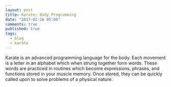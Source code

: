 ```yaml
---
layout: post
title: Karate; Body Programming
date: "2017-02-26 05:00"
comments: true
published: true
tags:
  - blog
  - karate
---
```

Karate is an advanced programming language for the body. Each movement is a letter in an alphabet which when strung together form words. These words are practiced in routines which become expressions, phrases, and functions stored in your muscle memory. Once stored, they can be quickly called upon to solve problems of a physical nature.
